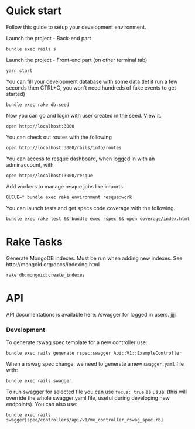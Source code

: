 <h1>Quick start</h1><p>Follow this guide to setup your development environment.</p><p>Launch the project - Back-end part</p><pre><code>bundle exec rails s</code></pre><p>Launch the project - Front-end part (on other terminal tab)</p><pre><code>yarn start</code></pre><p>You can fill your development database with some data (let it run a few seconds then CTRL+C, you won't need hundreds of fake events to get started)</p><pre><code>bundle exec rake db:seed</code></pre><p>Now you can go and login with user created in the seed. View it.</p><pre><code>open http://localhost:3000</code></pre><p>You can check out routes with the following</p><pre><code>open http://localhost:3000/rails/info/routes</code></pre><p>You can access to resque dashboard, when logged in with an adminaccount, with</p><pre><code>open http://localhost:3000/resque</code></pre><p>Add workers to manage resque jobs like imports</p><pre><code>QUEUE=* bundle exec rake environment resque:work</code></pre><p>You can launch tests and get specs code coverage with the following.</p><pre><code>bundle exec rake test &amp;&amp; bundle exec rspec &amp;&amp; open coverage/index.html</code></pre><h1>Rake Tasks</h1><p>Generate MongoDB indexes. Must be run when adding new indexes. See http://mongoid.org/docs/indexing.html</p><pre><code>rake db:mongoid:create_indexes</code></pre><h1>API</h1><p>API documentations is available here: /swagger for logged in users. jjjj</p><h3>Development</h3><p>To generate rswag spec template for a new controller use:</p><pre><code>bundle exec rails generate rspec:swagger Api::V1::ExampleController</code></pre><p>When a rswag spec change, we need to generate a new <code>swagger.yaml</code> file with:</p><pre><code>bundle exec rails swagger</code></pre><p>To run swagger for selected file you can use <code>focus: true</code> as usual (this will override the whole swagger.yaml file, useful during developing new endpoints). You can also use:</p><pre><code>bundle exec rails swagger[spec/controllers/api/v1/me_controller_rswag_spec.rb]</code></pre>